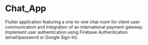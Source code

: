 # Chat_App
Flutter application featuring a one-to-one chat room for client-user communication and integration of an international payment gateway.
Implement user authentication using Firebase Authentication (email/password or Google
Sign-In).
